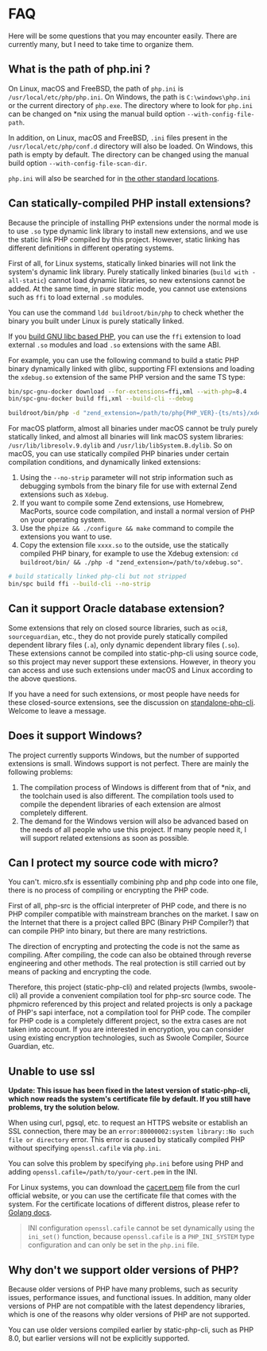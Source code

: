 # FAQ

Here will be some questions that you may encounter easily. There are currently many, but I need to take time to organize them.

## What is the path of php.ini ?

On Linux, macOS and FreeBSD, the path of `php.ini` is `/usr/local/etc/php/php.ini`.
On Windows, the path is `C:\windows\php.ini` or the current directory of `php.exe`.
The directory where to look for `php.ini` can be changed on *nix using the manual build option `--with-config-file-path`.

In addition, on Linux, macOS and FreeBSD, `.ini` files present in the `/usr/local/etc/php/conf.d` directory will also be loaded.
On Windows, this path is empty by default.
The directory can be changed using the manual build option `--with-config-file-scan-dir`.

`php.ini` will also be searched for in [the other standard locations](https://www.php.net/manual/configuration.file.php). 

## Can statically-compiled PHP install extensions?

Because the principle of installing PHP extensions under the normal mode is to use `.so` type dynamic link library to install new extensions, 
and we use the static link PHP compiled by this project. However, static linking has different definitions in different operating systems.

First of all, for Linux systems, statically linked binaries will not link the system's dynamic link library. 
Purely statically linked binaries (`build with -all-static`) cannot load dynamic libraries, so new extensions cannot be added.
At the same time, in pure static mode, you cannot use extensions such as `ffi` to load external `.so` modules.

You can use the command `ldd buildroot/bin/php` to check whether the binary you built under Linux is purely statically linked.

If you [build GNU libc based PHP](../guide/build-with-glibc), you can use the `ffi` extension to load external `.so` modules and load `.so` extensions with the same ABI.

For example, you can use the following command to build a static PHP binary dynamically linked with glibc, 
supporting FFI extensions and loading the `xdebug.so` extension of the same PHP version and the same TS type:

```bash
bin/spc-gnu-docker download --for-extensions=ffi,xml --with-php=8.4
bin/spc-gnu-docker build ffi,xml --build-cli --debug

buildroot/bin/php -d "zend_extension=/path/to/php{PHP_VER}-{ts/nts}/xdebug.so" --ri xdebug
```

For macOS platform, almost all binaries under macOS cannot be truly purely statically linked, and almost all binaries will link macOS system libraries: `/usr/lib/libresolv.9.dylib` and `/usr/lib/libSystem.B.dylib`.
So on macOS, you can use statically compiled PHP binaries under certain compilation conditions, and dynamically linked extensions:

1. Using the `--no-strip` parameter will not strip information such as debugging symbols from the binary file for use with external Zend extensions such as `Xdebug`.
2. If you want to compile some Zend extensions, use Homebrew, MacPorts, source code compilation, and install a normal version of PHP on your operating system.
3. Use the `phpize && ./configure && make` command to compile the extensions you want to use.
4. Copy the extension file `xxxx.so` to the outside, use the statically compiled PHP binary, for example to use the Xdebug extension: `cd buildroot/bin/ && ./php -d "zend_extension=/path/to/xdebug.so"`.

```bash
# build statically linked php-cli but not stripped
bin/spc build ffi --build-cli --no-strip
```

## Can it support Oracle database extension?

Some extensions that rely on closed source libraries, such as `oci8`, `sourceguardian`, etc., 
they do not provide purely statically compiled dependent library files (`.a`), only dynamic dependent library files (`.so`).
These extensions cannot be compiled into static-php-cli using source code, so this project may never support these extensions.
However, in theory you can access and use such extensions under macOS and Linux according to the above questions.

If you have a need for such extensions, or most people have needs for these closed-source extensions,
see the discussion on [standalone-php-cli](https://github.com/crazywhalecc/static-php-cli/discussions/58). Welcome to leave a message.

## Does it support Windows?

The project currently supports Windows, but the number of supported extensions is small. Windows support is not perfect. There are mainly the following problems:

1. The compilation process of Windows is different from that of *nix, and the toolchain used is also different. The compilation tools used to compile the dependent libraries of each extension are almost completely different.
2. The demand for the Windows version will also be advanced based on the needs of all people who use this project. If many people need it, I will support related extensions as soon as possible.

## Can I protect my source code with micro?

You can't. micro.sfx is essentially combining php and php code into one file, 
there is no process of compiling or encrypting the PHP code.

First of all, php-src is the official interpreter of PHP code, and there is no PHP compiler compatible with mainstream branches on the market.
I saw on the Internet that there is a project called BPC (Binary PHP Compiler?) that can compile PHP into binary, 
but there are many restrictions.

The direction of encrypting and protecting the code is not the same as compiling. 
After compiling, the code can also be obtained through reverse engineering and other methods. 
The real protection is still carried out by means of packing and encrypting the code.

Therefore, this project (static-php-cli) and related projects (lwmbs, swoole-cli) all provide a convenient compilation tool for php-src source code.
The phpmicro referenced by this project and related projects is only a package of PHP's sapi interface, not a compilation tool for PHP code.
The compiler for PHP code is a completely different project, so the extra cases are not taken into account. 
If you are interested in encryption, you can consider using existing encryption technologies, 
such as Swoole Compiler, Source Guardian, etc.

## Unable to use ssl

**Update: This issue has been fixed in the latest version of static-php-cli, which now reads the system's certificate file by default. If you still have problems, try the solution below.**

When using curl, pgsql, etc. to request an HTTPS website or establish an SSL connection, there may be an `error:80000002:system library::No such file or directory` error.
This error is caused by statically compiled PHP without specifying `openssl.cafile` via `php.ini`.

You can solve this problem by specifying `php.ini` before using PHP and adding `openssl.cafile=/path/to/your-cert.pem` in the INI.

For Linux systems, you can download the [cacert.pem](https://curl.se/docs/caextract.html) file from the curl official website, or you can use the certificate file that comes with the system.
For the certificate locations of different distros, please refer to [Golang docs](https://go.dev/src/crypto/x509/root_linux.go).

> INI configuration `openssl.cafile` cannot be set dynamically using the `ini_set()` function, because `openssl.cafile` is a `PHP_INI_SYSTEM` type configuration and can only be set in the `php.ini` file.

## Why don't we support older versions of PHP?

Because older versions of PHP have many problems, such as security issues, performance issues, and functional issues. 
In addition, many older versions of PHP are not compatible with the latest dependency libraries, 
which is one of the reasons why older versions of PHP are not supported.

You can use older versions compiled earlier by static-php-cli, such as PHP 8.0, but earlier versions will not be explicitly supported.
